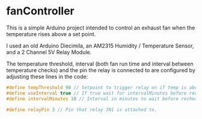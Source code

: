 # fanController

This is a simple Arduino project intended to control an exhaust fan when the temperature rises above a set point.

I used an old Arduino Diecimila, an AM2315 Humidity / Temperature Sensor, and a 2 Channel 5V Relay Module.

The temperature threshold, interval (both fan run time and interval between temperature checks) and the pin the relay is connected to are configured by adjusting these lines in the code:

``` C
#define tempThreshold 90 // Setpoint to trigger relay on if temp is above (in degrees F)
#define useInterval true // If true wait for intervalMinutes before rechecking. If false, recheck every 2 seconds.
#define intervalMinutes 10 // Interval in minutes to wait before rechecking temperature.

#define relayPin 3 // Pin that relay IN1 is attached to.
```


